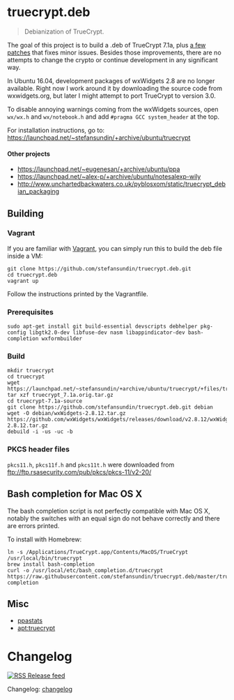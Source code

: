 # truecrypt.deb

> Debianization of TrueCrypt.

The goal of this project is to build a .deb of TrueCrypt 7.1a, plus [a few patches](patches) that fixes minor issues. Besides those improvements, there are no attempts to change the crypto or continue development in any significant way.

In Ubuntu 16.04, development packages of wxWidgets 2.8 are no longer available. Right now I work around it by downloading the source code from wxwidgets.org, but later I might attempt to port TrueCrypt to version 3.0.

To disable annoying warnings coming from the wxWidgets sources, open `wx/wx.h` and `wx/notebook.h` and add `#pragma GCC system_header` at the top.

For installation instructions, go to: https://launchpad.net/~stefansundin/+archive/ubuntu/truecrypt

#### Other projects

- https://launchpad.net/~eugenesan/+archive/ubuntu/ppa
- https://launchpad.net/~alex-p/+archive/ubuntu/notesalexp-wily
- http://www.unchartedbackwaters.co.uk/pyblosxom/static/truecrypt_debian_packaging


## Building

### Vagrant

If you are familiar with [Vagrant](https://www.vagrantup.com/), you can simply run this to build the deb file inside a VM:

```shell
git clone https://github.com/stefansundin/truecrypt.deb.git
cd truecrypt.deb
vagrant up
```

Follow the instructions printed by the Vagrantfile.

### Prerequisites

```shell
sudo apt-get install git build-essential devscripts debhelper pkg-config libgtk2.0-dev libfuse-dev nasm libappindicator-dev bash-completion wxformbuilder
```

### Build

```shell
mkdir truecrypt
cd truecrypt
wget https://launchpad.net/~stefansundin/+archive/ubuntu/truecrypt/+files/truecrypt_7.1a.orig.tar.gz
tar xzf truecrypt_7.1a.orig.tar.gz
cd truecrypt-7.1a-source
git clone https://github.com/stefansundin/truecrypt.deb.git debian
wget -O debian/wxWidgets-2.8.12.tar.gz https://github.com/wxWidgets/wxWidgets/releases/download/v2.8.12/wxWidgets-2.8.12.tar.gz
debuild -i -us -uc -b
```

### PKCS header files

`pkcs11.h`, `pkcs11f.h` and `pkcs11t.h` were downloaded from ftp://ftp.rsasecurity.com/pub/pkcs/pkcs-11/v2-20/


## Bash completion for Mac OS X

The bash completion script is not perfectly compatible with Mac OS X, notably the switches with an equal sign do not behave correctly and there are errors printed.

To install with Homebrew:

```shell
ln -s /Applications/TrueCrypt.app/Contents/MacOS/TrueCrypt /usr/local/bin/truecrypt
brew install bash-completion
curl -o /usr/local/etc/bash_completion.d/truecrypt https://raw.githubusercontent.com/stefansundin/truecrypt.deb/master/truecrypt.bash-completion
```


## Misc

- [ppastats](https://stefansundin.github.io/truecrypt.deb/)
- [apt:truecrypt](http://www.appnr.com/install/truecrypt)


# Changelog

[![RSS](https://stefansundin.github.io/img/feed.png) Release feed](https://github.com/stefansundin/truecrypt.deb/releases.atom)

Changelog: [changelog](changelog)
